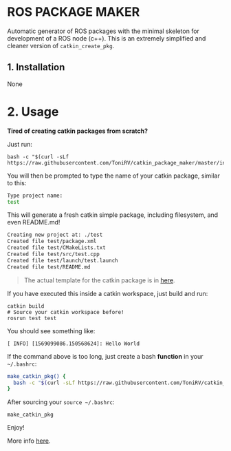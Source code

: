# ROS PACKAGE MAKER

Automatic generator of ROS packages with the minimal skeleton for development of a ROS node (c++). This is an extremely simplified and cleaner version of `catkin_create_pkg`.

## 1. Installation

None

# 2. Usage

**Tired of creating catkin packages from scratch?**

Just run: 

```
bash -c "$(curl -sLf https://raw.githubusercontent.com/ToniRV/catkin_package_maker/master/install.sh)"
```

You will then be prompted to type the name of your catkin package, similar to this:

```bash
Type project name:
test
```

This will generate a fresh catkin simple package, including filesystem, and even README.md!

```bash
Creating new project at: ./test
Created file test/package.xml
Created file test/CMakeLists.txt
Created file test/src/test.cpp
Created file test/launch/test.launch
Created file test/README.md
```

> The actual template for the catkin package is in [here](./template).

If you have executed this inside a catkin workspace, just build and run:

```
catkin build
# Source your catkin workspace before!
rosrun test test
```

You should see something like:
```
[ INFO] [1569099086.150568624]: Hello World
```

If the command above is too long, just create a bash **function** in your `~/.bashrc`: 

```bash
make_catkin_pkg() {
  bash -c "$(curl -sLf https://raw.githubusercontent.com/ToniRV/catkin_package_maker/master/install.sh)"
}
```

After sourcing your `source ~/.bashrc`:
```
make_catkin_pkg
```

Enjoy!

More info [here](http://www.mit.edu/~arosinol/2019/09/21/ROS_Catkin_Package_Maker/).
